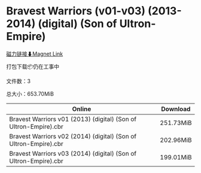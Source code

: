 # Bravest Warriors (v01-v03) (2013-2014) (digital) (Son of Ultron-Empire)

[磁力链接⬇Magnet Link](magnet:?xt=urn:btih:c243675aa3defdc2f27b647c880cc660c2631b94&dn=Bravest%20Warriors%20%28v01-v03%29%20%282013-2014%29%20%28digital%29%20%28Son%20of%20Ultron-Empire%29)

打包下载📦仍在工事中

文件数：3

总大小：653.70MiB

Online | Download
--- | ---
Bravest Warriors v01 (2013) (digital) (Son of Ultron-Empire).cbr | 251.73MiB
Bravest Warriors v02 (2014) (digital) (Son of Ultron-Empire).cbr | 202.96MiB
Bravest Warriors v03 (2014) (digital) (Son of Ultron-Empire).cbr | 199.01MiB